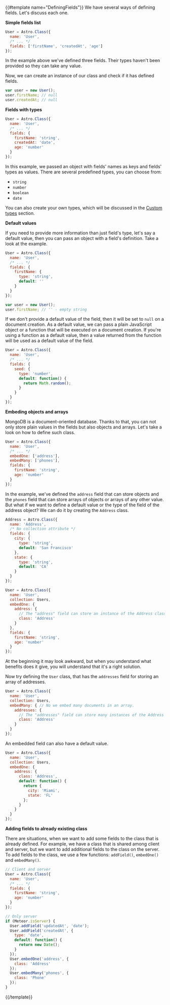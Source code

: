 {{#template name="DefiningFields"}}
We have several ways of defining fields. Let's discuss each one.

**Simple fields list**

```js
User = Astro.Class({
  name: 'User',
  /* ... */
  fields: ['firstName', 'createdAt', 'age']
});
```

In the example above we've defined three fields. Their types haven't been provided so they can take any value.

Now, we can create an instance of our class and check if it has defined fields.

```js
var user = new User();
user.firstName; // null
user.createdAt; // null
```

**Fields with types**

```js
User = Astro.Class({
  name: 'User',
  /* ... */
  fields: {
    firstName: 'string',
    createdAt: 'date',
    age: 'number'
  }
});
```

In this example, we passed an object with fields' names as keys and fields' types as values. There are several predefined types, you can choose from:

- `string`
- `number`
- `boolean`
- `date`

You can also create your own types, which will be discussed in the [Custom types](#custom-types) section.

**Default values**

If you need to provide more information than just field's type, let's say a default value, then you can pass an object with a field's definition. Take a look at the example.

```js
User = Astro.Class({
  name: 'User',
  /* ... */
  fields: {
    firstName: {
      type: 'string',
      default: ''
    }
  }
});

var user = new User();
user.firstName; // '' - empty string
```

If we don't provide a default value of the field, then it will be set to `null` on a document creation. As a default value, we can pass a plain JavaScript object or a function that will be executed on a document creation. If you're using a function as a default value, then a value returned from the function will be used as a default value of the field.

```js
User = Astro.Class({
  name: 'User',
  /* ... */
  fields: {
    seed: {
      type: 'number',
      default: function() {
        return Math.random();
      }
    }
  }
});
```

**Embeding objects and arrays**

MongoDB is a document-oriented database. Thanks to that, you can not only store plain values in the fields but also objects and arrays. Let's take a look on how to define such class.

```js
User = Astro.Class({
  name: 'User',
  /* ... */
  embedOne: ['address'],
  embedMany: ['phones'],
  fields: {
    firstName: 'string',
    age: 'number'
  }
});
```

In the example, we've defined the `address` field that can store objects and the `phones` field that can store arrays of objects or arrays of any other value. But what if we want to define a default value or the type of the field of the address object? We can do it by creating the `Address` class.

```js
Address = Astro.Class({
  name: 'Address',
  /* No collection attribute */
  fields: {
    city: {
      type: 'string',
      default: 'San Francisco'
    },
    state: {
      type: 'string',
      default: 'CA'
    }
  }
});

User = Astro.Class({
  name: 'User',
  collection: Users,
  embedOne: {
    address: {
      // The "address" field can store an instance of the Address class.
      class: 'Address'
    }
  },
  fields: {
    firstName: 'string',
    age: 'number'
  }
});
```

At the beginning it may look awkward, but when you understand what benefits does it give, you will understand that it's a right solution.

Now try defining the `User` class, that has the `addresses` field for storing an array of addresses.

```js
User = Astro.Class({
  name: 'User',
  collection: Users,
  embedMany: { // No we embed many documents in an array.
    addresses: {
      // The "addresses" field can store many instances of the Address class.
      class: 'Address'
    }
  }
});
```

An embedded field can also have a default value.

```js
User = Astro.Class({
  name: 'User',
  collection: Users,
  embedOne: {
    address: {
      class: 'Address',
      default: function() {
        return {
          city: 'Miami',
          state: 'FL'
        };
      }
    }
  }
});
```

**Adding fields to already existing class**

There are situations, when we want to add some fields to the class that is already defined. For example, we have a class that is shared among client and server, but we want to add additional fields to the class on the server. To add fields to the class, we use a few functions: `addField()`, `embedOne()` and `embedMany()`.

```js
// Client and server
User = Astro.Class({
  name: 'User',
  /* ... */
  fields: {
    firstName: 'string',
    age: 'number'
  }
});

// Only server
if (Meteor.isServer) {
  User.addField('updatedAt', 'date');
  User.addField('createdAt', {
    type: 'date',
    default: function() {
      return new Date();
    }
  });
  User.embedOne('address', {
    class: 'Address'
  });
  User.embedMany('phones', {
    class: 'Phone'
  });
}
```
{{/template}}

